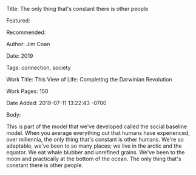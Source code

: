 Title: The only thing that's constant there is other people

Featured: 

Recommended: 

Author: Jim Coan

Date: 2019

Tags: connection, society

Work Title: This View of Life: Completing the Darwinian Revolution

Work Pages:  150

Date Added: 2019-07-11 13:22:43 -0700

Body:

This is part of the model that we've developed called the social baseline model. When you average everything out that humans have experienced, over millennia, the only thing that's constant is other humans. We're so adaptable, we've been to so many places; we live in the arctic and the equator. We eat whale blubber and unrefined grains. We've been to the moon and practically at the bottom of the ocean. The only thing that's constant there is other people. 


